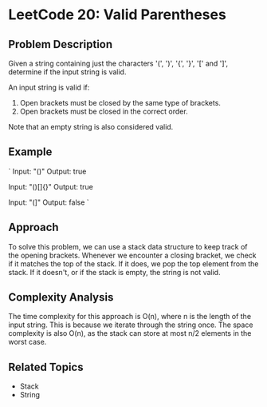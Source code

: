 # LeetCode 20: Valid Parentheses

## Problem Description

Given a string containing just the characters '(', ')', '{', '}', '[' and ']', determine if the input string is valid.

An input string is valid if:

1. Open brackets must be closed by the same type of brackets.
2. Open brackets must be closed in the correct order.

Note that an empty string is also considered valid.

## Example

`
Input: "()"
Output: true

Input: "()[]{}"
Output: true

Input: "(]"
Output: false
`

## Approach

To solve this problem, we can use a stack data structure to keep track of the opening brackets. Whenever we encounter a closing bracket, we check if it matches the top of the stack. If it does, we pop the top element from the stack. If it doesn't, or if the stack is empty, the string is not valid.

## Complexity Analysis

The time complexity for this approach is O(n), where n is the length of the input string. This is because we iterate through the string once. The space complexity is also O(n), as the stack can store at most n/2 elements in the worst case.

## Related Topics

- Stack
- String
